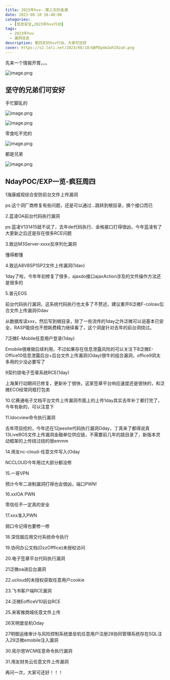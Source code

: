 ```yaml
---
title: 2023年hvv--第三天的高潮
date: 2023-08-10 16:40:00
categories:
  - [信息安全,2023年hvv行动]
tags:
  - 2023年hvv
  - 漏洞信息
description: 第四天的hvv行动，大家可还好
cover: https://s2.loli.net/2023/08/10/QBPDp4m2whI8zaV.png
---
```

先来一个情报开胃。。。

![image.png](https://s2.loli.net/2023/08/10/mDAW7MkSYGZ9wXK.png)

## 坚守的兄弟们可安好
 
 手忙脚乱的
 
![image.png](https://s2.loli.net/2023/08/10/qiArUSCIlEGMxms.png)

![image.png](https://s2.loli.net/2023/08/10/p3TrLXEmkPewbgK.png)

零食吃不完的

![image.png](https://s2.loli.net/2023/08/10/RKVIQNjez3utyS1.png)

都是兄弟

![image.png](https://s2.loli.net/2023/08/10/brUisCIQaAk6xLX.png)

## NdayPOC/EXP一览-疯狂周四

1海康威视综合安防前台文件上传漏洞

ps:这个洞厂商修复有些问题，还是可以通过…跳转到根目录，换个接口而已

2.蓝凌OA前台代码执行漏洞

ps:蓝凌V131415就不说了，去年de代码执行、金格接口打得很凶，今年蓝凌有了大更新之后还是存在很多RCE问题

3.致远M3Server-xxxx反序列化漏洞

懂得都懂

4.致远A8V8SP1SP2文件上传漏洞(1dav)

1day了啦，今年年初修复了很多，ajaxdo接口ajaxAction涉及的文件操作方法还是很多的

5.普元EOS

前台代码执行漏洞，这系统代码执行也太多了不赘述，建议重开6泛微F-coloav后合文件上传漏洞(0dav

从数据库读xxx，然后写到根目录，除了一些流传的1day之外泛微可以说基本已安全，RASP能绕也不想耗费精力继续看了，这个洞是针对去年的前台洞绕过。

7泛微E-Mobile任意用户登录(1day)

Emobile很难做后续利用，不过如果存在信息泄露风险的可以关注下8泛微E-Office10信息泄露后台+后台文件上传漏洞(Oday)很牛的组合漏洞，office9洞太多用的少没必要写了

9契约锁电子签章系统RCE(1day)

上海某行动期间已修复，更新补丁很快，这家签章平台响应速度还是很快的，和泛微ECO经常同框打包卖

10.亿赛通电子文档平台文件上传漏洞市面上的上传1day其实去年补丁都打完了，今年有新的，可以注意下

11.ldocview命令执行漏洞

去年项目挖的，今年还在12jeesite代码执行漏洞Oday，丁真来了都得说真13LiveBOS文件上传漏洞金融单位供应链，不需要前几年的跳目录了，新版本灵动框架的上传绕过绕的很emmm

14.用友nc-cloud-任意文件写入(Oday

NCCLOUD今年用过大部分都没修

15.一哥VPN

预计今年二进制漏洞打得也会很凶，端口PWN!

16.xxIOA PWN

零信任不一定真的安全

17.xxx准入PWN

弱口令记得也要修一修

18.深信服应用交付系统命令执行

19.协同办公文档(DzzOfffice)未授权访问

20.电子签章平台代码执行漏洞

21泛微oa进后台漏洞

22.ucloud的未授权获取任意用户cookie

23.飞书客户端RCE漏洞

24.泛微EofficeV10前台RCE

25.来客推商城任意文件上传

26天明堡垒机Oday

27明御运维审计与风险控制系统堡垒机任意用户注册28协同管理系统存在SQL注入29泛微emobile注入漏洞

30.拓尔思WCM任意命令执行漏洞

31.用友财务云任意文件上传漏洞

再问一次，大家可还好！！！


